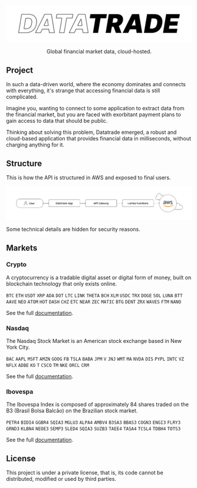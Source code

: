 <br>

<p align="center">
  <img src="/img/datatrade-logo.png" width="634">
</p>

<p align="center">
  Global financial market data, cloud-hosted.
</p>

## Project
In such a data-driven world, where the economy dominates and connects with everything, it's strange that accessing financial data is still complicated.

Imagine you, wanting to connect to some application to extract data from the financial market, but you are faced with exorbitant payment plans to gain access to data that should be public.

Thinking about solving this problem, Datatrade emerged, a robust and cloud-based application that provides financial data in milliseconds, without charging anything for it.

## Structure
This is how the API is structured in AWS and exposed to final users.

<p align="center">
  <img src="/img/diagram.png" width="667.2">
</p>

Some technical details are hidden for security reasons.

## Markets

### Crypto
A cryptocurrency is a tradable digital asset or digital form of money, built on blockchain technology that only exists online.

`BTC` `ETH` `USDT` `XRP` `ADA` `DOT` `LTC` `LINK` `THETA` `BCH` `XLM` `USDC` `TRX` `DOGE` `SOL` `LUNA` `BTT` `AAVE` `NEO` `ATOM` `HOT` `DASH` `CHZ` `ETC` `NEAR` `ZEC` `MATIC` `BTG` `DENT` `ZRX` `WAVES` `FTM` `NANO`

See the full [documentation](/doc/crypto.md).

### Nasdaq
The Nasdaq Stock Market is an American stock exchange based in New York City.

`BAC` `AAPL` `MSFT` `AMZN` `GOOG` `FB` `TSLA` `BABA` `JPM` `V` `JNJ` `WMT` `MA` `NVDA` `DIS` `PYPL` `INTC` `VZ` `NFLX` `ADBE` `KO` `T` `CSCO` `TM` `NKE` `ORCL` `CRM`

See the full [documentation](/doc/nasdaq.md).

### Ibovespa
The Ibovespa Index is composed of approximately 84 shares traded on the B3 (Brasil Bolsa Balcão) on the Brazilian stock market.

`PETR4` `BIDI4` `GGBR4` `SQIA3` `MGLU3` `ALPA4` `AMBV4` `B3SA3` `BBAS3` `COGN3` `ENGI3` `FLRY3` `GRND3` `KLBN4` `NEOE3` `SEMP3` `SLED4` `SQIA3` `SUZB3` `TAEE4` `TASA4` `TCSL4` `TDBH4` `TOTS3`

See the full [documentation](/doc/ibovespa.md).

## License

This project is under a private license, that is, its code cannot be distributed, modified or used by third parties.
